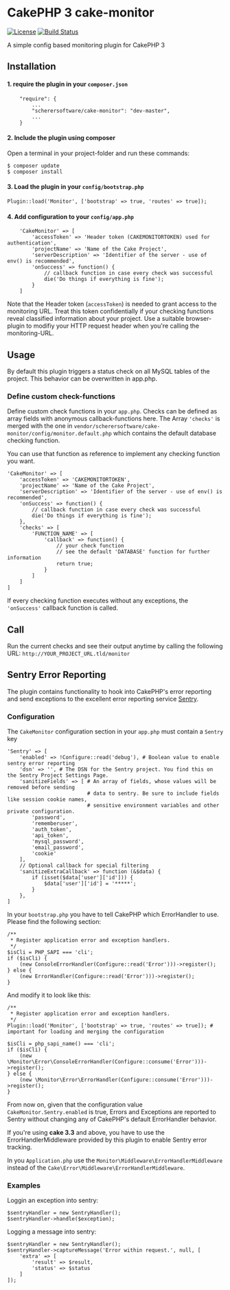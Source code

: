 # CakePHP 3 cake-monitor

[![License](https://img.shields.io/badge/license-MIT-brightgreen.svg?style=flat-square)](LICENSE.txt)
[![Build Status](https://travis-ci.org/m0rth1um/cake-monitor.svg?branch=master)](https://travis-ci.org/m0rth1um/cake-monitor)

A simple config based monitoring plugin for CakePHP 3

## Installation

#### 1. require the plugin in your `composer.json`

		"require": {
			...
			"scherersoftware/cake-monitor": "dev-master",
			...
		}

#### 2. Include the plugin using composer
Open a terminal in your project-folder and run these commands:

	$ composer update
	$ composer install


#### 3. Load the plugin in your `config/bootstrap.php`

	Plugin::load('Monitor', ['bootstrap' => true, 'routes' => true]);

#### 4. Add configuration to your `config/app.php`

		'CakeMonitor' => [
			'accessToken' => 'Header token (CAKEMONITORTOKEN) used for authentication',
			'projectName' => 'Name of the Cake Project',
			'serverDescription' => 'Identifier of the server - use of env() is recommended',
			'onSuccess' => function() {
				// callback function in case every check was successful
				die('Do things if everything is fine');
			}
		]

Note that the Header token (`accessToken`) is needed to grant access to the monitoring URL. Treat this token confidentially if your checking functions reveal classified information about your project.
Use a suitable browser-plugin to modifiy your HTTP request header when you're calling the monitoring-URL.

## Usage

By default this plugin triggers a status check on all MySQL tables of the project.
This behavior can be overwritten in app.php.


### Define custom check-functions

Define custom check functions in your `app.php`. Checks can be defined as array fields with anonymous callback-functions here. The Array `'checks'` is merged with the one in  `vendor/scherersoftware/cake-monitor/config/monitor.default.php` which contains the default database checking function.

You can use that function as reference to implement any checking function you want.

	'CakeMonitor' => [
		'accessToken' => 'CAKEMONITORTOKEN',
		'projectName' => 'Name of the Cake Project',
		'serverDescription' => 'Identifier of the server - use of env() is recommended',
		'onSuccess' => function() {
			// callback function in case every check was successful
			die('Do things if everything is fine');
		},
		'checks' => [
			'FUNCTION_NAME' => [
				'callback' => function() {
					// your check function
					// see the default 'DATABASE' function for further information
					return true;
				}
			]
		]
	]


If every checking function executes without any exceptions, the `'onSuccess'` callback function is called.


## Call

Run the current checks and see their output anytime by calling the following URL: `http://YOUR_PROJECT_URL.tld/monitor`

## Sentry Error Reporting

The plugin contains functionality to hook into CakePHP's error reporting and send exceptions to the excellent error reporting service [Sentry](https://getsentry.com/).

### Configuration

The `CakeMonitor` configuration section in your `app.php` must contain a `Sentry` key

	'Sentry' => [
		'enabled' => !Configure::read('debug'), # Boolean value to enable sentry error reporting
		'dsn' => '', # The DSN for the Sentry project. You find this on the Sentry Project Settings Page.
		'sanitizeFields' => [ # An array of fields, whose values will be removed before sending
							  # data to sentry. Be sure to include fields like session cookie names, 
							  # sensitive environment variables and other private configuration.
			'password',
			'rememberuser',
			'auth_token',
			'api_token',
			'mysql_password',
			'email_password',
			'cookie'
		],
		// Optional callback for special filtering
		'sanitizeExtraCallback' => function (&$data) {
			if (isset($data['user']['id'])) {
				$data['user']['id'] = '*****';
			}
		},
	]

In your `bootstrap.php` you have to tell CakePHP which ErrorHandler to use. Please find the following section:

	/**
	 * Register application error and exception handlers.
	 */
	$isCli = PHP_SAPI === 'cli';
	if ($isCli) {
		(new ConsoleErrorHandler(Configure::read('Error')))->register();
	} else {
		(new ErrorHandler(Configure::read('Error')))->register();
	}

And modify it to look like this:

	/**
	 * Register application error and exception handlers.
	 */
	Plugin::load('Monitor', ['bootstrap' => true, 'routes' => true]); # important for loading and merging the configuration

	$isCli = php_sapi_name() === 'cli';
	if ($isCli) {
		(new \Monitor\Error\ConsoleErrorHandler(Configure::consume('Error')))->register();
	} else {
		(new \Monitor\Error\ErrorHandler(Configure::consume('Error')))->register();
	}	 

From now on, given that the configuration value `CakeMonitor.Sentry.enabled` is true, Errors and Exceptions are reported to Sentry without changing any of CakePHP's default ErrorHandler behavior.

If you're using **cake 3.3** and above, you have to use the ErrorHandlerMiddleware provided by this plugin to enable Sentry error tracking.

In you `Application.php` use the `Monitor\Middleware\ErrorHandlerMiddleware` instead of the `Cake\Error\Middleware\ErrorHandlerMiddleware`.

### Examples
Loggin an exception into sentry:

	$sentryHandler = new SentryHandler();
	$sentryHandler->handle($exception);

Logging a message into sentry:

	$sentryHandler = new SentryHandler();
	$sentryHandler->captureMessage('Error within request.', null, [
		'extra' => [
			'result' => $result,
			'status' => $status
		]
	]);